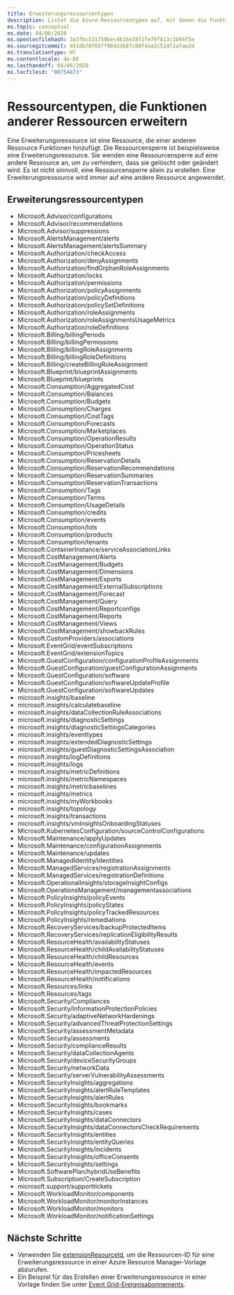 ```yaml
---
title: Erweiterungsressourcentypen
description: Listet die Azure-Ressourcentypen auf, mit denen die Funktionen anderer Ressourcentypen erweitert werden.
ms.topic: conceptual
ms.date: 04/06/2020
ms.openlocfilehash: 3a3fbc531750bec4b16e38f1fe79f613c1b94f5e
ms.sourcegitcommit: 441db70765ff9042db87c60f4aa3c51df2afae2d
ms.translationtype: HT
ms.contentlocale: de-DE
ms.lasthandoff: 04/06/2020
ms.locfileid: "80754873"
---
```

# <a name="resource-types-that-extend-capabilities-of-other-resources"></a>Ressourcentypen, die Funktionen anderer Ressourcen erweitern

Eine Erweiterungsressource ist eine Ressource, die einer anderen Ressource Funktionen hinzufügt. Die Ressourcensperre ist beispielsweise eine Erweiterungsressource. Sie wenden eine Ressourcensperre auf eine andere Ressource an, um zu verhindern, dass sie gelöscht oder geändert wird. Es ist nicht sinnvoll, eine Ressourcensperre allein zu erstellen. Eine Erweiterungsressource wird immer auf eine andere Ressource angewendet.

## <a name="extension-resource-types"></a>Erweiterungsressourcentypen

- Microsoft.Advisor/configurations
- Microsoft.Advisor/recommendations
- Microsoft.Advisor/suppressions
- Microsoft.AlertsManagement/alerts
- Microsoft.AlertsManagement/alertsSummary
- Microsoft.Authorization/checkAccess
- Microsoft.Authorization/denyAssignments
- Microsoft.Authorization/findOrphanRoleAssignments
- Microsoft.Authorization/locks
- Microsoft.Authorization/permissions
- Microsoft.Authorization/policyAssignments
- Microsoft.Authorization/policyDefinitions
- Microsoft.Authorization/policySetDefinitions
- Microsoft.Authorization/roleAssignments
- Microsoft.Authorization/roleAssignmentsUsageMetrics
- Microsoft.Authorization/roleDefinitions
- Microsoft.Billing/billingPeriods
- Microsoft.Billing/billingPermissions
- Microsoft.Billing/billingRoleAssignments
- Microsoft.Billing/billingRoleDefinitions
- Microsoft.Billing/createBillingRoleAssignment
- Microsoft.Blueprint/blueprintAssignments
- Microsoft.Blueprint/blueprints
- Microsoft.Consumption/AggregatedCost
- Microsoft.Consumption/Balances
- Microsoft.Consumption/Budgets
- Microsoft.Consumption/Charges
- Microsoft.Consumption/CostTags
- Microsoft.Consumption/Forecasts
- Microsoft.Consumption/Marketplaces
- Microsoft.Consumption/OperationResults
- Microsoft.Consumption/OperationStatus
- Microsoft.Consumption/Pricesheets
- Microsoft.Consumption/ReservationDetails
- Microsoft.Consumption/ReservationRecommendations
- Microsoft.Consumption/ReservationSummaries
- Microsoft.Consumption/ReservationTransactions
- Microsoft.Consumption/Tags
- Microsoft.Consumption/Terms
- Microsoft.Consumption/UsageDetails
- Microsoft.Consumption/credits
- Microsoft.Consumption/events
- Microsoft.Consumption/lots
- Microsoft.Consumption/products
- Microsoft.Consumption/tenants
- Microsoft.ContainerInstance/serviceAssociationLinks
- Microsoft.CostManagement/Alerts
- Microsoft.CostManagement/Budgets
- Microsoft.CostManagement/Dimensions
- Microsoft.CostManagement/Exports
- Microsoft.CostManagement/ExternalSubscriptions
- Microsoft.CostManagement/Forecast
- Microsoft.CostManagement/Query
- Microsoft.CostManagement/Reportconfigs
- Microsoft.CostManagement/Reports
- Microsoft.CostManagement/Views
- Microsoft.CostManagement/showbackRules
- Microsoft.CustomProviders/associations
- Microsoft.EventGrid/eventSubscriptions
- Microsoft.EventGrid/extensionTopics
- Microsoft.GuestConfiguration/configurationProfileAssignments
- Microsoft.GuestConfiguration/guestConfigurationAssignments
- Microsoft.GuestConfiguration/software
- Microsoft.GuestConfiguration/softwareUpdateProfile
- Microsoft.GuestConfiguration/softwareUpdates
- microsoft.insights/baseline
- microsoft.insights/calculatebaseline
- microsoft.insights/dataCollectionRuleAssociations
- microsoft.insights/diagnosticSettings
- microsoft.insights/diagnosticSettingsCategories
- microsoft.insights/eventtypes
- microsoft.insights/extendedDiagnosticSettings
- microsoft.insights/guestDiagnosticSettingsAssociation
- microsoft.insights/logDefinitions
- microsoft.insights/logs
- microsoft.insights/metricDefinitions
- microsoft.insights/metricNamespaces
- microsoft.insights/metricbaselines
- microsoft.insights/metrics
- microsoft.insights/myWorkbooks
- microsoft.insights/topology
- microsoft.insights/transactions
- microsoft.insights/vmInsightsOnboardingStatuses
- Microsoft.KubernetesConfiguration/sourceControlConfigurations
- Microsoft.Maintenance/applyUpdates
- Microsoft.Maintenance/configurationAssignments
- Microsoft.Maintenance/updates
- Microsoft.ManagedIdentity/Identities
- Microsoft.ManagedServices/registrationAssignments
- Microsoft.ManagedServices/registrationDefinitions
- Microsoft.OperationalInsights/storageInsightConfigs
- Microsoft.OperationsManagement/managementassociations
- Microsoft.PolicyInsights/policyEvents
- Microsoft.PolicyInsights/policyStates
- Microsoft.PolicyInsights/policyTrackedResources
- Microsoft.PolicyInsights/remediations
- Microsoft.RecoveryServices/backupProtectedItems
- Microsoft.RecoveryServices/replicationEligibilityResults    
- Microsoft.ResourceHealth/availabilityStatuses
- Microsoft.ResourceHealth/childAvailabilityStatuses
- Microsoft.ResourceHealth/childResources
- Microsoft.ResourceHealth/events
- Microsoft.ResourceHealth/impactedResources
- Microsoft.ResourceHealth/notifications
- Microsoft.Resources/links
- Microsoft.Resources/tags
- Microsoft.Security/Compliances
- Microsoft.Security/InformationProtectionPolicies
- Microsoft.Security/adaptiveNetworkHardenings
- Microsoft.Security/advancedThreatProtectionSettings
- Microsoft.Security/assessmentMetadata
- Microsoft.Security/assessments
- Microsoft.Security/complianceResults
- Microsoft.Security/dataCollectionAgents
- Microsoft.Security/deviceSecurityGroups
- Microsoft.Security/networkData
- Microsoft.Security/serverVulnerabilityAssessments
- Microsoft.SecurityInsights/aggregations
- Microsoft.SecurityInsights/alertRuleTemplates
- Microsoft.SecurityInsights/alertRules
- Microsoft.SecurityInsights/bookmarks
- Microsoft.SecurityInsights/cases
- Microsoft.SecurityInsights/dataConnectors
- Microsoft.SecurityInsights/dataConnectorsCheckRequirements
- Microsoft.SecurityInsights/entities
- Microsoft.SecurityInsights/entityQueries
- Microsoft.SecurityInsights/incidents
- Microsoft.SecurityInsights/officeConsents
- Microsoft.SecurityInsights/settings
- Microsoft.SoftwarePlan/hybridUseBenefits
- Microsoft.Subscription/CreateSubscription
- microsoft.support/supporttickets
- Microsoft.WorkloadMonitor/components
- Microsoft.WorkloadMonitor/monitorInstances
- Microsoft.WorkloadMonitor/monitors
- Microsoft.WorkloadMonitor/notificationSettings

## <a name="next-steps"></a>Nächste Schritte

- Verwenden Sie [extensionResourceId](../templates/template-functions-resource.md#extensionresourceid), um die Ressourcen-ID für eine Erweiterungsressource in einer Azure Resource Manager-Vorlage abzurufen.
- Ein Beispiel für das Erstellen einer Erweiterungsressource in einer Vorlage finden Sie unter [Event Grid-Ereignisabonnements](/azure/templates/microsoft.eventgrid/2019-06-01/eventsubscriptions).
